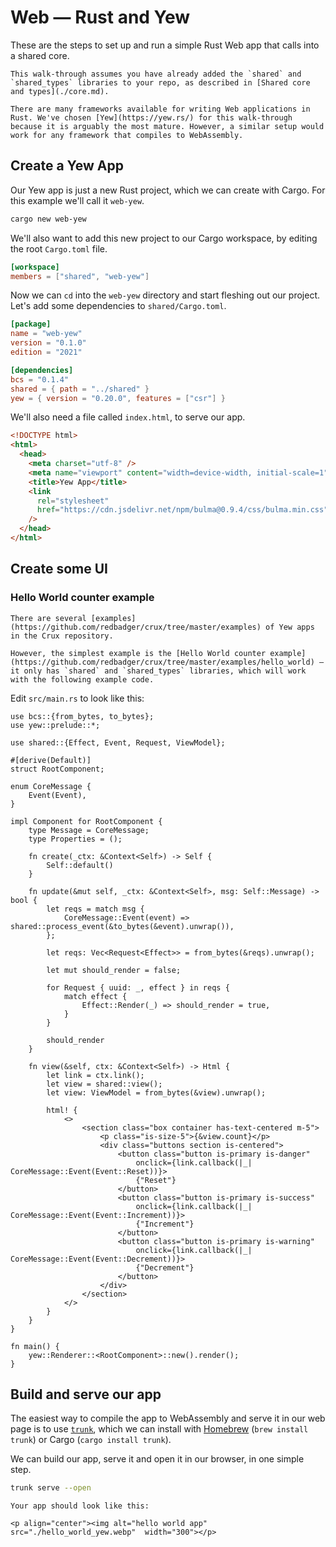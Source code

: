 # Web — Rust and Yew

These are the steps to set up and run a simple Rust Web app that calls into a shared core.

```admonish
This walk-through assumes you have already added the `shared` and `shared_types` libraries to your repo, as described in [Shared core and types](./core.md).
```

```admonish info
There are many frameworks available for writing Web applications in Rust. We've chosen [Yew](https://yew.rs/) for this walk-through because it is arguably the most mature. However, a similar setup would work for any framework that compiles to WebAssembly.
```

## Create a Yew App

Our Yew app is just a new Rust project, which we can create with Cargo. For this example we'll call it `web-yew`.

```sh
cargo new web-yew
```

We'll also want to add this new project to our Cargo workspace, by editing the root `Cargo.toml` file.

```toml
[workspace]
members = ["shared", "web-yew"]
```

Now we can `cd` into the `web-yew` directory and start fleshing out our project. Let's add some dependencies to `shared/Cargo.toml`.

```toml
[package]
name = "web-yew"
version = "0.1.0"
edition = "2021"

[dependencies]
bcs = "0.1.4"
shared = { path = "../shared" }
yew = { version = "0.20.0", features = ["csr"] }
```

We'll also need a file called `index.html`, to serve our app.

```html
<!DOCTYPE html>
<html>
  <head>
    <meta charset="utf-8" />
    <meta name="viewport" content="width=device-width, initial-scale=1" />
    <title>Yew App</title>
    <link
      rel="stylesheet"
      href="https://cdn.jsdelivr.net/npm/bulma@0.9.4/css/bulma.min.css"
    />
  </head>
</html>
```

## Create some UI

### Hello World counter example

```admonish example
There are several [examples](https://github.com/redbadger/crux/tree/master/examples) of Yew apps in the Crux repository.

However, the simplest example is the [Hello World counter example](https://github.com/redbadger/crux/tree/master/examples/hello_world) — it only has `shared` and `shared_types` libraries, which will work with the following example code.
```

Edit `src/main.rs` to look like this:

```rust,noplayground
use bcs::{from_bytes, to_bytes};
use yew::prelude::*;

use shared::{Effect, Event, Request, ViewModel};

#[derive(Default)]
struct RootComponent;

enum CoreMessage {
    Event(Event),
}

impl Component for RootComponent {
    type Message = CoreMessage;
    type Properties = ();

    fn create(_ctx: &Context<Self>) -> Self {
        Self::default()
    }

    fn update(&mut self, _ctx: &Context<Self>, msg: Self::Message) -> bool {
        let reqs = match msg {
            CoreMessage::Event(event) => shared::process_event(&to_bytes(&event).unwrap()),
        };

        let reqs: Vec<Request<Effect>> = from_bytes(&reqs).unwrap();

        let mut should_render = false;

        for Request { uuid: _, effect } in reqs {
            match effect {
                Effect::Render(_) => should_render = true,
            }
        }

        should_render
    }

    fn view(&self, ctx: &Context<Self>) -> Html {
        let link = ctx.link();
        let view = shared::view();
        let view: ViewModel = from_bytes(&view).unwrap();

        html! {
            <>
                <section class="box container has-text-centered m-5">
                    <p class="is-size-5">{&view.count}</p>
                    <div class="buttons section is-centered">
                        <button class="button is-primary is-danger"
                            onclick={link.callback(|_| CoreMessage::Event(Event::Reset))}>
                            {"Reset"}
                        </button>
                        <button class="button is-primary is-success"
                            onclick={link.callback(|_| CoreMessage::Event(Event::Increment))}>
                            {"Increment"}
                        </button>
                        <button class="button is-primary is-warning"
                            onclick={link.callback(|_| CoreMessage::Event(Event::Decrement))}>
                            {"Decrement"}
                        </button>
                    </div>
                </section>
            </>
        }
    }
}

fn main() {
    yew::Renderer::<RootComponent>::new().render();
}
```

## Build and serve our app

The easiest way to compile the app to WebAssembly and serve it in our web page is to use [`trunk`](https://trunkrs.dev/), which we can install with [Homebrew](https://brew.sh/) (`brew install trunk`) or Cargo (`cargo install trunk`).

We can build our app, serve it and open it in our browser, in one simple step.

```sh
trunk serve --open
```

```admonish success
Your app should look like this:

<p align="center"><img alt="hello world app" src="./hello_world_yew.webp"  width="300"></p>
```
